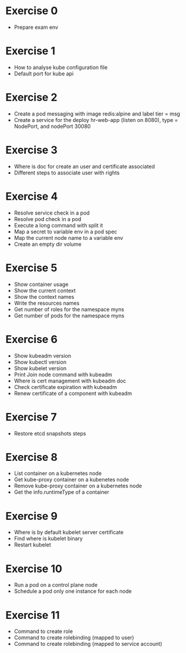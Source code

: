 # Exercise 0
 - Prepare exam env
 
# Exercise 1

 - How to analyse kube configuration file
 - Default port for kube api

# Exercise 2

 - Create a pod messaging with image redis:alpine and label tier = msg
 - Create a service for the deploy hr-web-app (listen on 8080), type = NodePort, and nodePort 30080

# Exercise 3

 - Where is doc for create an user and certificate associated
 - Different steps to associate user with rights

# Exercise 4

 - Resolve service check in a pod
 - Resolve pod check in a pod
 - Execute a long command with split it
 - Map a secret to variable env in a pod spec
 - Map the current node name to a variable env
 - Create an empty dir volume
  
# Exercise 5

 - Show container usage
 - Show the current context 
 - Show the context names
 - Write the resources names
 - Get number of roles for the namespace myns
 - Get number of pods for the namespace myns

# Exercise 6

 - Show kubeadm version
 - Show kubectl version
 - Show kubelet version
 - Print Join node command with kubeadm
 - Where is cert management with kubeadm doc
 - Check certificate expiration with kubeadm
 - Renew certificate of a component with kubeadm

# Exercise 7

 - Restore etcd snapshots steps


# Exercise 8

 - List container on a kubernetes node
 - Get kube-proxy container on a kubenetes node
 - Remove kube-proxy container on a kubernetes node
 - Get the info.runtimeType of a container

# Exercise 9

 - Where is by default kubelet server certificate
 - Find where is kubelet binary
 - Restart kubelet

# Exercise 10

 - Run a pod on a control plane node
 - Schedule a pod only one instance for each node

# Exercise 11

 - Command to create role
 - Command to create rolebinding (mapped to user)
 - Command to create rolebinding (mapped to service account)